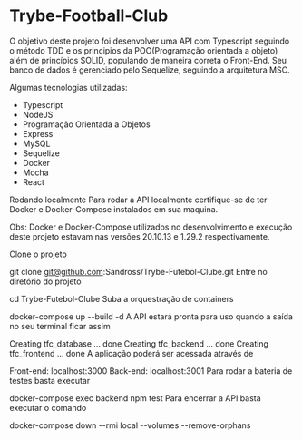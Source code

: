 # Trybe-Football-Club

O objetivo deste projeto foi desenvolver uma API com Typescript seguindo o método TDD e os principios da POO(Programação orientada a objeto) além de princípios SOLID, populando de maneira correta o Front-End.
Seu banco de dados é gerenciado pelo Sequelize, seguindo a arquitetura MSC.

Algumas tecnologias utilizadas:

- Typescript
- NodeJS
- Programação Orientada a Objetos
- Express
- MySQL
- Sequelize
- Docker
- Mocha
- React

Rodando localmente
Para rodar a API localmente certifique-se de ter Docker e Docker-Compose instalados em sua maquina.

Obs: Docker e Docker-Compose utilizados no desenvolvimento e execução deste projeto estavam nas versões 20.10.13 e 1.29.2 respectivamente.

Clone o projeto

  git clone git@github.com:Sandross/Trybe-Futebol-Clube.git
Entre no diretório do projeto

  cd Trybe-Futebol-Clube
Suba a orquestração de containers

  docker-compose up --build -d
A API estará pronta para uso quando a saída no seu terminal ficar assim

  Creating tfc_database ... done
  Creating tfc_backend ... done
  Creating tfc_frontend ... done
A aplicação poderá ser acessada através de

  Front-end: localhost:3000
  Back-end: localhost:3001
Para rodar a bateria de testes basta executar

  docker-compose exec backend npm test
Para encerrar a API basta executar o comando

  docker-compose down --rmi local --volumes --remove-orphans

